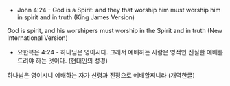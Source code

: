 - John 4:24 -
God is a Spirit: and they that worship him must worship him in spirit and in truth (King James Version)

God is spirit, and his worshipers must worship in the Spirit and in truth (New International Version)

- 요한복은 4:24 -
하나님은 영이시다. 그래서 예배하는 사람은 영적인 진실한 예배를 드려야 하는 것이다. (현대인의 성경)

하나님은 영이시니 예배하는 자가 신령과 진정으로 예배할찌니라 (개역한글)
